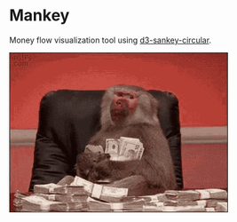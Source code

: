# Mankey

Money flow visualization tool using [d3-sankey-circular].

![Monkey with Money](monkey-with-money.gif)

[d3-sankey-circular]: 
    https://github.com/tomshanley/d3-sankey-circular